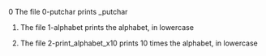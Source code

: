 0 The file 0-putchar prints _putchar

1. The file 1-alphabet prints the alphabet, in lowercase

2. The file 2-print_alphabet_x10 prints 10 times the alphabet, in lowercase
